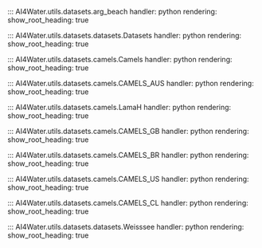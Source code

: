 ::: AI4Water.utils.datasets.arg_beach
    handler: python
    rendering:
        show_root_heading: true
        
::: AI4Water.utils.datasets.datasets.Datasets
    handler: python
    rendering:
        show_root_heading: true
        
::: AI4Water.utils.datasets.camels.Camels
    handler: python
    rendering:
        show_root_heading: true

::: AI4Water.utils.datasets.camels.CAMELS_AUS
    handler: python
    rendering:
        show_root_heading: true

::: AI4Water.utils.datasets.camels.LamaH
    handler: python
    rendering:
        show_root_heading: true
        
::: AI4Water.utils.datasets.camels.CAMELS_GB
    handler: python
    rendering:
        show_root_heading: true
        
::: AI4Water.utils.datasets.camels.CAMELS_BR
    handler: python
    rendering:
        show_root_heading: true
        
::: AI4Water.utils.datasets.camels.CAMELS_US
    handler: python
    rendering:
        show_root_heading: true
        
::: AI4Water.utils.datasets.camels.CAMELS_CL
    handler: python
    rendering:
        show_root_heading: true
          
::: AI4Water.utils.datasets.datasets.Weisssee
    handler: python
    rendering:
        show_root_heading: true
   